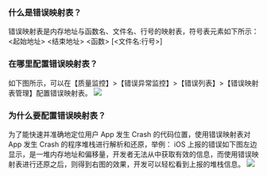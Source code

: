 ### 什么是错误映射表？
错误映射表是内存地址与函数名、文件名、行号的映射表，符号表元素如下所示：
<起始地址> <结束地址> <函数> [<文件名:行号>]
### 在哪里配置错误映射表？
如下图所示，可以在【质量监控】>【错误异常监控】>【错误列表】>【错误映射表管理】配置错误映射表。
![](http://imgcache.tcecqpoc.fsphere.cn/image/developer.qq.com/wiki/mta/imgs/20170122151435_80781.jpg)
### 为什么要配置错误映射表？
为了能快速并准确地定位用户 App 发生 Crash 的代码位置，使用错误映射表对 App 发生 Crash 的程序堆栈进行解析和还原，举例：
iOS 上报的错误如下图左边显示，是一堆内存地址和偏移量，开发者无法从中获取有效的信息，而使用错误映射表进行还原之后，则得到右图的效果，开发可以轻松看到上报的堆栈信息。
![](http://imgcache.tcecqpoc.fsphere.cn/image/developer.qq.com/wiki/mta/imgs/20170122151528_57718.jpg)